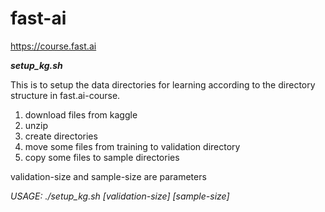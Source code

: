 # fast-ai
https://course.fast.ai

___setup_kg.sh___

This is to setup the data directories for learning according to the directory structure in fast.ai-course.
1) download files from kaggle
2) unzip
3) create directories
4) move some files from training to validation directory
5) copy some files to sample directories

validation-size and sample-size are parameters

_USAGE:  ./setup_kg.sh [validation-size] [sample-size]_
